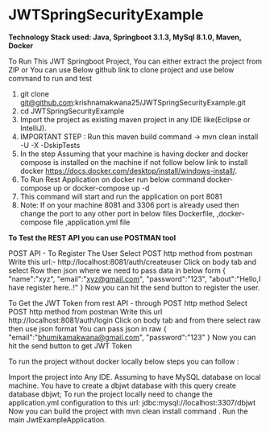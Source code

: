 # JWTSpringSecurityExample
**Technology Stack used: Java, Springboot 3.1.3, MySql 8.1.0, Maven, Docker**

To Run This JWT Springboot Project, You can either extract the project from ZIP or You can use Below github link to clone project and use below command to run and test

1. git clone git@github.com:krishnamakwana25/JWTSpringSecurityExample.git
2. cd JWTSpringSecurityExample
3. Import the project as existing maven project in any IDE like(Eclipse or IntelliJ).
4. IMPORTANT STEP : Run this maven build command -> mvn clean install -U -X -DskipTests
5. In the step Assuming that your machine is having docker and docker compose is installed on the machine if not follow below link to install docker https://docs.docker.com/desktop/install/windows-install/.
6. To Run Rest Application on docker run below command
    docker-compose up
    or
    docker-compose up -d
7.  This command will start and run the application on port 8081
8.  Note: If on your machine 8081 and 3306 port is already used then change the port to any other port in below files Dockerfile, ,docker-compose file ,application.yml file



**To Test the REST API you can use POSTMAN tool**

POST API - To Register The User
Select POST http method from postman
Write this url:- http://localhost:8081/auth/createuser
Click on body tab and select Row then json
  where we need to pass data in below form
    {
    "name":"xyz",
    "email":"xyz@gmail.com",
    "password":"123",
    "about":"Hello,I have register here..!"
}
Now you can hit the send button to register the user.

To Get the JWT Token from rest API - through POST http method
Select POST http method from postman
Write this url http://localhost:8081/auth/login
Click on body tab and from there select raw then use json format
You can pass json in raw {
    "email":"bhumikamakwana@gmail.com",
    "password":"123"
}
Now you can hit the send button to get JWT Token 

To run the project without docker locally below steps you can follow :

Import the project into Any IDE.
Assuming to have MySQL database on local machine.
You have to create a dbjwt database with this query create database dbjwt;
To run the project locally need to change the application.yml configuration to this url: jdbc:mysql://localhost:3307/dbjwt
Now you can build the project with mvn clean install command .
Run the main JwtExampleApplication.

